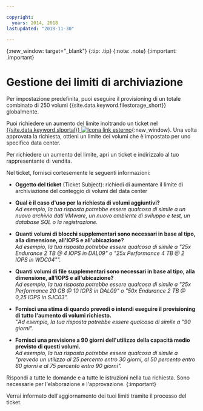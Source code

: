 ```yaml
---

copyright:
  years: 2014, 2018
lastupdated: "2018-11-30"

---
```

{:new_window: target="_blank"}
{:tip: .tip}
{:note: .note}
{:important: .important}

# Gestione dei limiti di archiviazione

Per impostazione predefinita, puoi eseguire il provisioning di un totale combinato di 250 volumi {{site.data.keyword.filestorage_short}} globalmente.

Puoi richiedere un aumento del limite inoltrando un ticket nel [{{site.data.keyword.slportal}} ![Icona link esterno](../../icons/launch-glyph.svg "Icona link esterno")](https://control.softlayer.com/){:new_window}. Una volta approvata la richiesta, ottieni un limite dei volumi che è impostato per uno specifico data center.  

Per richiedere un aumento del limite, apri un ticket e indirizzalo al tuo rappresentante di vendita.

Nel ticket, fornisci cortesemente le seguenti informazioni:

- **Oggetto del ticket** (Ticket Subject): richiedi di aumentare il limite di archiviazione del conteggio di volumi del data center

- **Qual è il caso d'uso per la richiesta di volumi aggiuntivi?** <br />
*Ad esempio, la tua risposta potrebbe essere qualcosa di simile a un nuovo archivio dati VMware, un nuovo ambiente di sviluppo e test, un database SQL o la registrazione.*

- **Quanti volumi di blocchi supplementari sono necessari in base al tipo, alla dimensione, all'IOPS e all'ubicazione?** <br />
*Ad esempio, la tua risposta potrebbe essere qualcosa di simile a "25x Endurance 2 TB @ 4 IOPS in DAL09" o "25x Performance 4 TB @ 2 IOPS in WDC04"".*

- **Quanti volumi di file supplementari sono necessari in base al tipo, alla dimensione, all'IOPS e all'ubicazione?** <br />
*Ad esempio, la tua risposta potrebbe essere qualcosa di simile a "25x Performance 20 GB @ 10 IOPS in DAL09" o "50x Endurance 2 TB @ 0,25 IOPS in SJC03".*

- **Fornisci una stima di quando prevedi o intendi eseguire il provisioning di tutto l'aumento di volumi richiesto.** <br />
 "*Ad esempio, la tua risposta potrebbe essere qualcosa di simile a "90 giorni".*

- **Fornisci una previsione a 90 giorni dell'utilizzo della capacità medio previsto di questi volumi.** <br />
*Ad esempio, la tua risposta potrebbe essere qualcosa di simile a "prevedo un utilizzo al 25 percento entro 30 giorni, al 50 percento entro 60 giorni e al 75 percento entro 90 giorni".*

Rispondi a tutte le domande e a tutte le istruzioni nella tua richiesta. Sono necessarie per l'elaborazione e l'approvazione.
{:important}

Verrai informato dell'aggiornamento dei tuoi limiti tramite il processo del ticket.
